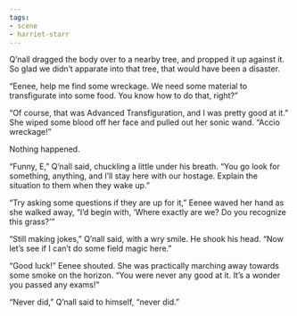 ```yaml
---
tags:
- scene
- harriet-starr
---
```


Q’nall dragged the body over to a nearby tree, and propped it up against
it. So glad we didn’t apparate into that tree, that would have been a
disaster.

“Eenee, help me find some wreckage. We need some material to
transfigurate into some food. You know how to do that, right?”

“Of course, that was Advanced Transfiguration, and I was pretty good at
it.” She wiped some blood off her face and pulled out her sonic wand.
“Accio wreckage!”

Nothing happened.

“Funny, E,” Q’nall said, chuckling a little under his breath. “You go
look for something, anything, and I’ll stay here with our hostage.
Explain the situation to them when they wake up.”

“Try asking some questions if they are up for it,” Eenee waved her hand
as she walked away, “I’d begin with, ‘Where exactly are we? Do you
recognize this grass?’”

“Still making jokes,” Q’nall said, with a wry smile. He shook his head.
“Now let’s see if I can’t do some field magic here.”

“Good luck!” Eenee shouted. She was practically marching away towards
some smoke on the horizon. “You were never any good at it. It’s a wonder
you passed any exams!”

“Never did,” Q’nall said to himself, “never did.”
